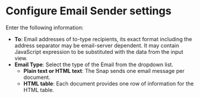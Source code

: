 # Configure Email Sender settings

Enter the following information:

* **To**: Email addresses of to-type recipients, its exact format including the address separator may be email-server dependent. It may contain JavaScript expression to be substituted with the data from the input view.
* **Email Type**: Select the type of the Email from the dropdown list. &#x20;
  * **Plain text or HTML text**: The Snap sends one email message per document.&#x20;
  * **HTML table**: Each document provides one row of information for the HTML table.

